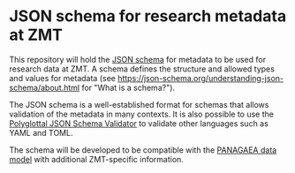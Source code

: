 # JSON schema for research metadata at ZMT

This repository will hold the [JSON schema](https://json-schema.org) for metadata to be used for research data at ZMT. A schema defines the structure and allowed types and values for metadata (see <https://json-schema.org/understanding-json-schema/about.html> for "What is a schema?"). 

The JSON schema is a well-established format for schemas that allows validation of the metadata in many contexts. It is also possible to use the [Polyglottal JSON Schema Validator](https://github.com/json-schema-everywhere/pajv) to validate other languages such as YAML and TOML.

The schema will be developed to be compatible with the [PANAGAEA data model](https://wiki.pangaea.de/wiki/Data_model) with additional ZMT-specific information.
